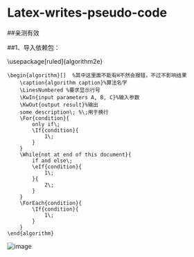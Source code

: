 # Latex-writes-pseudo-code

##亲测有效

##1、导入依赖包：

\usepackage[ruled]{algorithm2e}

```
\begin{algorithm}[]  %其中这里面不能有H不然会报错，不过不影响结果
	\caption{algorithm caption}%算法名字
	\LinesNumbered %要求显示行号
	\KwIn{input parameters A, B, C}%输入参数
	\KwOut{output result}%输出
	some description\; %\;用于换行
	\For{condition}{
		only if\;
		\If{condition}{
			1\;
		}
	}
	\While{not at end of this document}{
		if and else\;
		\eIf{condition}{
			1\;
		}{
			2\;
		}
	}
	\ForEach{condition}{
		\If{condition}{
			1\;
		}
	}
\end{algorithm}

```
![image](https://user-images.githubusercontent.com/85736050/206119391-b4fae995-6b70-4094-a08f-b9362ed68d78.png)



